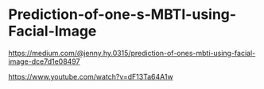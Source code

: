 # Prediction-of-one-s-MBTI-using-Facial-Image

https://medium.com/@jenny.hy.0315/prediction-of-ones-mbti-using-facial-image-dce7d1e08497

https://www.youtube.com/watch?v=dF13Ta64A1w
